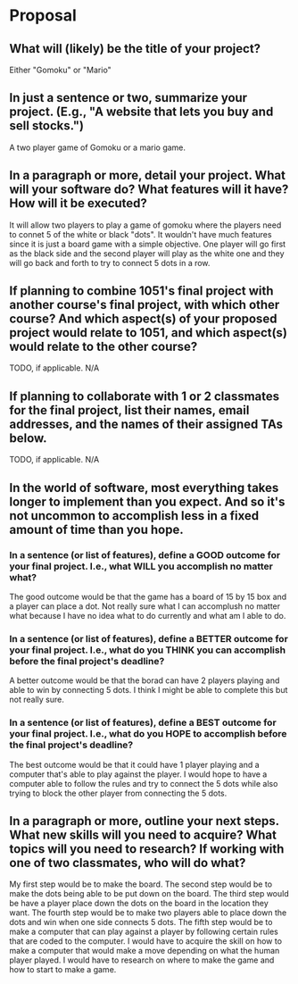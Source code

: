 # Proposal

## What will (likely) be the title of your project?

Either "Gomoku" or "Mario"

## In just a sentence or two, summarize your project. (E.g., "A website that lets you buy and sell stocks.")

A two player game of Gomoku or a mario game.

## In a paragraph or more, detail your project. What will your software do? What features will it have? How will it be executed?

It will allow two players to play a game of gomoku where the players need to connet 5 of the white or black "dots". It wouldn't have much features since it is just a board game with a simple objective. One player will go first as the black side and the second player will play as the white one and they will go back and forth to try to connect 5 dots in a row.

## If planning to combine 1051's final project with another course's final project, with which other course? And which aspect(s) of your proposed project would relate to 1051, and which aspect(s) would relate to the other course?

TODO, if applicable. N/A

## If planning to collaborate with 1 or 2 classmates for the final project, list their names, email addresses, and the names of their assigned TAs below.

TODO, if applicable. N/A

## In the world of software, most everything takes longer to implement than you expect. And so it's not uncommon to accomplish less in a fixed amount of time than you hope.

### In a sentence (or list of features), define a GOOD outcome for your final project. I.e., what WILL you accomplish no matter what?

The good outcome would be that the game has a board of 15 by 15 box and a player can place a dot. Not really sure what I can accomplush no matter what because I have no idea what to do currently and what am I able to do.

### In a sentence (or list of features), define a BETTER outcome for your final project. I.e., what do you THINK you can accomplish before the final project's deadline?

A better outcome would be that the borad can have 2 players playing and able to win by connecting 5 dots. I think I might be able to complete this but not really sure.

### In a sentence (or list of features), define a BEST outcome for your final project. I.e., what do you HOPE to accomplish before the final project's deadline?

The best outcome would be that it could have 1 player playing and a computer that's able to play against the player. I would hope to have a computer able to follow the rules and try to connect the 5 dots while also trying to block the other player from connecting the 5 dots.

## In a paragraph or more, outline your next steps. What new skills will you need to acquire? What topics will you need to research? If working with one of two classmates, who will do what?

My first step would be to make the board. The second step would be to make the dots being able to be put down on the board. The third step would be have a player place down the dots on the board in the location they want. The fourth step would be to make two players able to place down the dots and win when one side connects 5 dots. The fifth step would be to make a computer that can play against a player by following certain rules that are coded to the computer. I would have to acquire the skill on how to make a computer that would make a move depending on what the human player played. I would have to research on where to make the game and how to start to make a game.
